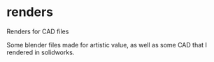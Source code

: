 # renders
Renders for CAD files

Some blender files made for artistic value, as well as some CAD that I rendered in solidworks.
